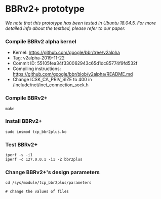 # BBRv2+ prototype

*We note that this prototype has been tested in Ubuntu 18.04.5. For more detailed info about the testbed, please refer to our paper.*

### Compile BBRv2 alpha kernel

- Kernel:  https://github.com/google/bbr/tree/v2alpha
- Tag: v2alpha-2019-11-22
- Commit ID: 55105fea34f330062943c65d1dc85774f9fd532f
- Compiling instructions: https://github.com/google/bbr/blob/v2alpha/README.md
- Change ICSK_CA_PRIV_SIZE to 400 in /include/net/inet_connection_sock.h

### Compile BBRv2+

`make`

### Install BBRv2+

`sudo insmod tcp_bbr2plus.ko`

### Test BBRv2+

```
iperf -s -i1
iperf -c 127.0.0.1 -i1 -Z bbr2plus
```

### Change BBRv2+'s design parameters
```
cd /sys/module/tcp_bbr2plus/parameters

# change the values of files
```



